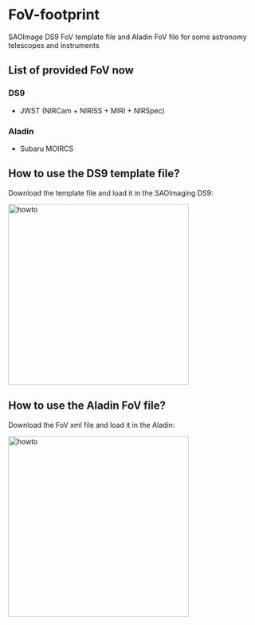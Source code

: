 # FoV-footprint
SAOImage DS9 FoV template file and Aladin FoV file for some astronomy telescopes and instruments

## List of provided FoV now
### DS9
- JWST (NIRCam + NIRISS + MIRI + NIRSpec)
### Aladin
- Subaru MOIRCS

## How to use the DS9 template file?
Download the template file and load it in the SAOImaging DS9:

<img width="362" alt="howto" src="https://github.com/lmytime/FoV-footprint/assets/48662187/e48dfd8b-503d-4fb8-bdbe-9f4cb0a79a73">

## How to use the Aladin FoV file?
Download the FoV xml file and load it in the Aladin:

<img width="362" alt="howto" src="https://github.com/lmytime/FoV-footprint/blob/main/aladin.jpg?raw=true">
